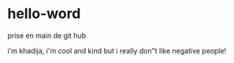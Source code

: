 hello-word
==========

prise en main de git hub

i'm khadija, i'm cool and kind but i really don"t like negative people!
